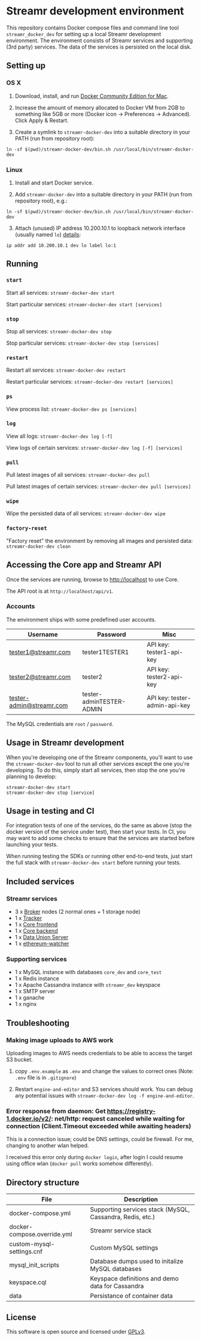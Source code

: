# Streamr development environment

This repository contains Docker compose files and command line tool `streamr_docker_dev` for setting up a local Streamr development environment. The environment consists of Streamr services and supporting (3rd party) services. The data of the services is persisted on the local disk.

## Setting up

### OS X

1. Download, install, and run [Docker Community Edition for Mac](https://store.docker.com/editions/community/docker-ce-desktop-mac).

2. Increase the amount of memory allocated to Docker VM from 2GB to something
   like 5GB or more (Docker icon -> Preferences -> Advanced). Click Apply & Restart.

3. Create a symlink to `streamr-docker-dev` into a suitable directory in your PATH (run from repository root):
```
ln -sf $(pwd)/streamr-docker-dev/bin.sh /usr/local/bin/streamr-docker-dev
```

### Linux

1. Install and start Docker service.

2. Add `streamr-docker-dev` into a suitable directory in your PATH (run from repository root), e.g.:
```
ln -sf $(pwd)/streamr-docker-dev/bin.sh /usr/local/bin/streamr-docker-dev
```

3.  Attach (unused) IP address 10.200.10.1 to loopback network interface (usually named `lo`)
[details](https://docs.docker.com/docker-for-mac/networking/#use-cases-and-workarounds):
```
ip addr add 10.200.10.1 dev lo label lo:1
```

## Running

### `start`

Start all services: `streamr-docker-dev start`

Start particular services: `streamr-docker-dev start [services]`

### `stop`

Stop all services: `streamr-docker-dev stop`

Stop particular services: `streamr-docker-dev stop [services]`

### `restart`

Restart all services: `streamr-docker-dev restart`

Restart particular services: `streamr-docker-dev restart [services]`

### `ps`

View process list: `streamr-docker-dev ps [services]`

### `log`

View all logs: `streamr-docker-dev log [-f]`

View logs of certain services: `streamr-docker-dev log [-f] [services]`

### `pull`

Pull latest images of all services: `streamr-docker-dev pull`

Pull latest images of certain services: `streamr-docker-dev pull [services]`

### `wipe`

Wipe the persisted data of all services: `streamr-docker-dev wipe`

### `factory-reset`

"Factory reset" the environment by removing all images and persisted data: `streamr-docker-dev clean` 

## Accessing the Core app and Streamr API

Once the services are running, browse to [http://localhost](http://localhost) to use Core.

The API root is at `http://localhost/api/v1`.

### Accounts

The environment ships with some predefined user accounts.

| Username                 | Password                 | Misc                                                       |
|--------------------------|--------------------------|------------------------------------------------------------|
| tester1@streamr.com      | tester1TESTER1           | API key:  tester1-api-key                                  |
| tester2@streamr.com      | tester2                  | API key:  tester2-api-key                                  |
| tester-admin@streamr.com | tester-adminTESTER-ADMIN | API key:  tester-admin-api-key                             |

The MySQL credentials are `root` / `password`.

## Usage in Streamr development

When you're developing one of the Streamr components, you'll want to use the `streamr-docker-dev` tool to run all other services except the one you're developing. To do this, simply start all services, then stop the one you're planning to develop:

```
streamr-docker-dev start
streamr-docker-dev stop [service]
```

## Usage in testing and CI

For integration tests of one of the services, do the same as above (stop the docker version of the service under test), then start your tests. In CI, you may want to add some checks to ensure that the services are started before launching your tests.

When running testing the SDKs or running other end-to-end tests, just start the full stack with `streamr-docker-dev start` before running your tests.

## Included services

### Streamr services
- 3 x [Broker](https://github.com/streamr-dev/broker) nodes (2 normal ones + 1 storage node)
- 1 x [Tracker](https://github.com/streamr-dev/network)
- 1 x [Core frontend](https://github.com/streamr-dev/streamr-platform/app)
- 1 x [Core backend](https://github.com/streamr-dev/engine-and-editor)
- 1 x [Data Union Server](https://github.com/streamr-dev/streamr-community-products)
- 1 x [ethereum-watcher](https://github.com/streamr-dev/streamr-ethereum-watcher)

### Supporting services
- 1 x MySQL instance with databases `core_dev` and `core_test`
- 1 x Redis instance
- 1 x Apache Cassandra instance with `streamr_dev` keyspace
- 1 x SMTP server
- 1 x ganache
- 1 x nginx

## Troubleshooting

### Making image uploads to AWS work

Uploading images to AWS needs credentials to be able to access the target S3 bucket.

1. copy `.env.example` as `.env` and change the values to correct ones
(Note: `.env` file is in `.gitignore`)

2. Restart `engine-and-editor` and S3 services should work. You can debug any
   potential issues with `streamr-docker-dev log -f engine-and-editor`.

### Error response from daemon: Get https://registry-1.docker.io/v2/: net/http: request canceled while waiting for connection (Client.Timeout exceeded while awaiting headers)

This is a connection issue; could be DNS settings, could be firewall. For me, changing to another wlan helped.

I received this error only during `docker login`, after login I could resume using office wlan (`docker pull` works somehow differently).

## Directory structure

| File                        | Description                                                    |
|-----------------------------|----------------------------------------------------------------|
| docker-compose.yml          | Supporting services stack (MySQL, Cassandra, Redis, etc.)      |
| docker-compose.override.yml | Streamr service stack                                          |
| custom-mysql-settings.cnf   | Custom MySQL settings                                          |
| mysql\_init\_scripts        | Database dumps used to initalize MySQL databases               |
| keyspace.cql                | Keyspace definitions and demo data for Cassandra               |
| data                        | Persistance of container data                                  |

## License

This software is open source and licensed under [GPLv3](https://www.gnu.org/licenses/gpl.html).

